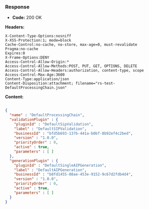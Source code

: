 ### Response

* **Code:** 200 OK

**Headers:**

`X-Content-Type-Options:nosniff`  
`X-XSS-Protection:1; mode=block`  
`Cache-Control:no-cache, no-store, max-age=0, must-revalidate`  
`Pragma:no-cache`  
`Expires:0`  
`X-Frame-Options:DENY`  
`Access-Control-Allow-Origin:*`  
`Access-Control-Allow-Methods:POST, PUT, GET, OPTIONS, DELETE`  
`Access-Control-Allow-Headers:authorization, content-type, scope`  
`Access-Control-Max-Age:3600`  
`Content-Type:application/json`  
`Content-Disposition:attachment; filename="rs-test-DefaultProcessingChain.json"`  

**Content:**

```json
    
{
  "name" : "DefaultProcessingChain",
  "validationPlugin" : {
    "pluginId" : "DefaultSipValidation",
    "label" : "DefaultSIPValidation",
    "businessId" : "bfd5b693-137b-441a-b0bf-8b92ef4c2bed",
    "version" : "1.0.0",
    "priorityOrder" : 0,
    "active" : true,
    "parameters" : [ ]
  },
  "generationPlugin" : {
    "pluginId" : "DefaultSingleAIPGeneration",
    "label" : "DefaultAIPGeneration",
    "businessId" : "b8fd1455-08ae-453e-9152-9c67d2fdb4d4",
    "version" : "1.0.0",
    "priorityOrder" : 0,
    "active" : true,
    "parameters" : [ ]
  }
}
```
